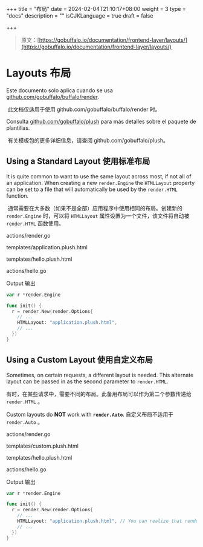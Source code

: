 +++
title = "布局"
date = 2024-02-04T21:10:17+08:00
weight = 3
type = "docs"
description = ""
isCJKLanguage = true
draft = false

+++

> 原文：[https://gobuffalo.io/documentation/frontend-layer/layouts/](https://gobuffalo.io/documentation/frontend-layer/layouts/)

# Layouts 布局 

Este documento solo aplica cuando se usa [github.com/gobuffalo/buffalo/render](https://github.com/gobuffalo/buffalo/tree/main/render).

​	此文档仅适用于使用 github.com/gobuffalo/buffalo/render 时。

Consulta [github.com/gobuffalo/plush](https://github.com/gobuffalo/plush) para más detalles sobre el paquete de plantillas.

​	有关模板包的更多详细信息，请查阅 github.com/gobuffalo/plush。

## Using a Standard Layout 使用标准布局 

It is quite common to want to use the same layout across most, if not all of an application. When creating a new `render.Engine` the `HTMLLayout` property can be set to a file that will automatically be used by the `render.HTML` function.

​	通常需要在大多数（如果不是全部）应用程序中使用相同的布局。创建新的 `render.Engine` 时，可以将 `HTMLLayout` 属性设置为一个文件，该文件将自动被 `render.HTML` 函数使用。

actions/render.go

templates/application.plush.html

templates/hello.plush.html

actions/hello.go

Output
输出

```go
var r *render.Engine

func init() {
  r = render.New(render.Options{
    // ...
    HTMLLayout: "application.plush.html",
    // ...
  })
}
```

## Using a Custom Layout 使用自定义布局 

Sometimes, on certain requests, a different layout is needed. This alternate layout can be passed in as the second parameter to `render.HTML`.

​	有时，在某些请求中，需要不同的布局。此备用布局可以作为第二个参数传递给 `render.HTML` 。

Custom layouts do **NOT** work with **`render.Auto`**.
自定义布局不适用于 `render.Auto` 。

actions/render.go

templates/custom.plush.html

templates/hello.plush.html

actions/hello.go

Output
输出

```go
var r *render.Engine

func init() {
  r = render.New(render.Options{
    // ...
    HTMLLayout: "application.plush.html", // You can realize that render continues using the application.plush.html
    // ...
  })
}
```